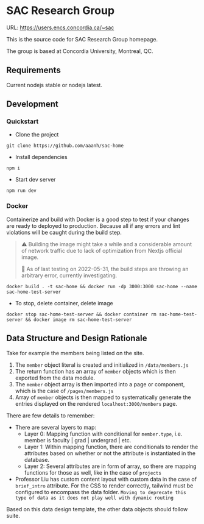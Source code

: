 # SAC Research Group

URL: https://users.encs.concordia.ca/~sac

This is the source code for SAC Research Group homepage.

The group is based at Concordia University, Montreal, QC.

## Requirements

Current nodejs stable or nodejs latest.

## Development

### Quickstart

- Clone the project
```
git clone https://github.com/aaanh/sac-home
```
- Install dependencies
```
npm i
```
- Start dev server
```
npm run dev
```

### Docker

Containerize and build with Docker is a good step to test if your changes are ready to deployed to production. Because all if any errors and lint violations will be caught during the build step.

> ⚠ Building the image might take a while and a considerable amount of network traffic due to lack of optimization from Nextjs official image.
>  
> 🛑 As of last testing on 2022-05-31, the build steps are throwing an arbitrary error, currently investigating.


```
docker build . -t sac-home && docker run -dp 3000:3000 sac-home --name sac-home-test-server
```

- To stop, delete container, delete image

```
docker stop sac-home-test-server && docker container rm sac-home-test-server && docker image rm sac-home-test-server
```


## Data Structure and Design Rationale

Take for example the members being listed on the site.

1.  The `member` object literal is created and initialized in `/data/members.js`
1.  The return function has an array of `member` objects which is then exported from the data module.
1.  The `member` object array is then imported into a page or component, which is the case of `/pages/members.js`
1.  Array of `member` objects is then mapped to systematically generate the entries displayed on the rendered `localhost:3000/members` page.

There are few details to remember:

-   There are several layers to map:
    -   Layer 0: Mapping function with conditional for `member.type`, i.e. member is faculty | grad | undergrad | etc.
    -   Layer 1: Within mapping function, there are conditionals to render the attributes based on whether or not the attribute is instantiated in the database.
    -   Layer 2: Several attributes are in form of array, so there are mapping functions for those as well, like in the case of `projects`
-   Professor Liu has custom content layout with custom data in the case of `brief_intro` attribute. For the CSS to render correctly, tailwind must be configured to encompass the data folder. `Moving to deprecate this type of data as it does not play well with dynamic routing`

Based on this data design template, the other data objects should follow suite.

